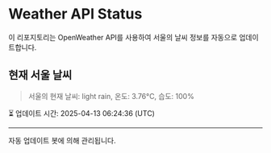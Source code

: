 
# Weather API Status

이 리포지토리는 OpenWeather API를 사용하여 서울의 날씨 정보를 자동으로 업데이트합니다.

## 현재 서울 날씨
> 서울의 현재 날씨: light rain, 온도: 3.76°C, 습도: 100%

⏳ 업데이트 시간: 2025-04-13 06:24:36 (UTC)

---
자동 업데이트 봇에 의해 관리됩니다.
